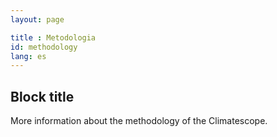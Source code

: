 ```yaml
---
layout: page

title : Metodologia
id: methodology
lang: es
---
```

## Block title
More information about the methodology of the Climatescope.
